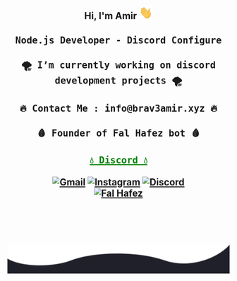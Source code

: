 <div align="center">
<h2>Hi, I'm Amir
<img src="assets/Hand.gif" height="30px">
  <div align="center">
    <h4 align="center"><samp> Node.js Developer - Discord Configure </samp></h4>
    <h4 align="center"><samp> 🌪️ I’m currently working on discord development projects 🌪️</samp></h4>
    <h4 align="center"><samp> 🔥 Contact Me : info@brav3amir.xyz 🔥 </samp></h4>
    <h4 align="center"><samp> 🩸 Founder of Fal Hafez bot 🩸 </samp></h4>
    <a href="https://discord.gg/ErzJGBBm48" style="color: green"><b><samp> 💧 Discord 💧 </samp></b></a>
</div>

  
<br>

<a href="mailto:brav3amir@gmail.com">
<img src="https://camo.githubusercontent.com/07438a7a8917b2da898a5616b3550abdb279f6155be366c5e881f5b278c3ce16/68747470733a2f2f696d672e736869656c64732e696f2f62616467652f476d61696c2d3137313731373f7374796c653d666f722d7468652d6261646765266c6f676f3d676d61696c266c6f676f436f6c6f723d353435396137" alt="Gmail" data-canonical-src="https://img.shields.io/badge/Gmail-171717?style=for-the-badge&amp;logo=gmail&amp;logoColor=5459a7" style="max-width: 100%;"></a>
  
  
<a href="https://www.instagram.com/brav3amir/">
<img src="https://camo.githubusercontent.com/74534969b9199493283b06346f6d1df9fdce29d0627ac2ea9cc6321c706dffe8/68747470733a2f2f696d672e736869656c64732e696f2f62616467652f496e7374616772616d2d3137313731373f7374796c653d666f722d7468652d6261646765266c6f676f3d696e7374616772616d266c6f676f436f6c6f723d353435396137" alt="Instagram" data-canonical-src="https://img.shields.io/badge/Instagram-171717?style=for-the-badge&amp;logo=instagram&amp;logoColor=5459a7" style="max-width: 100%;"></a>
  
  
<a href="https://github.com/Brav3amir">
<img src="https://camo.githubusercontent.com/3dce23fc6eba13d5526172ca2effcb33ae5a01a9cd892d4be133413a31c9b95c/68747470733a2f2f696d672e736869656c64732e696f2f62616467652f446973636f72642d3137313731373f7374796c653d666f722d7468652d6261646765266c6f676f3d646973636f7264266c6f676f436f6c6f723d353435396137" alt="Discord" data-canonical-src="https://img.shields.io/badge/Discord-171717?style=for-the-badge&amp;logo=discord&amp;logoColor=5459a7" style="max-width: 100%;"></a>
  
  
<br/>
  
  
<a href="https://falhafez.xyz/">
<img src="https://cdn.discordapp.com/attachments/947793656591556618/948312456810336276/PicsArt_03-01-11.44.59.png" alt="Fal Hafez" height="30px"></a>
  
  
  
<br/>
  
<br/>
  
<div align="center">
    <img align="center" src="https://github-readme-stats.vercel.app/api/top-langs/?username=Brav3amir&langs_count=10&layout=compact&theme=gruvbox_duo&hide_border=true&bg_color=171717&title_color=5459a7&icon_color=5459a7&text_color=ffffff&count_private=true"  alt=""/>
</div>
  
  
<br/>

  
<div align="center">
    <img align="center" src="https://github-readme-stats.vercel.app/api?username=Brav3amir&theme=gruvbox_duo&show_icons=true&include_all_commits=true&count_private=true&theme=react&hide_border=true&bg_color=171717&title_color=5459a7&icon_color=5459a7&text_color=ffffff&count_private=true"  alt=""/>
</div>
 
 
  
<img src="https://github.com/im-parsa/im-parsa/raw/main/footer.svg" alt="Footer image">

